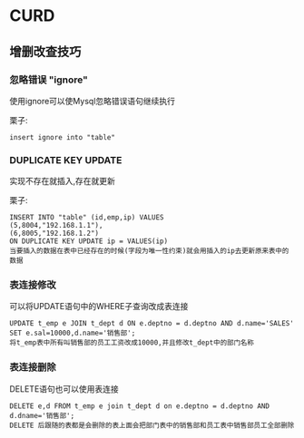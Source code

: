 # CURD
## 增删改查技巧
### 忽略错误 "ignore" 
使用ignore可以使Mysql忽略错误语句继续执行  

栗子:  
```mysql
insert ignore into "table" 
```

### DUPLICATE KEY UPDATE 
实现不存在就插入,存在就更新  

栗子:  
```mysql
INSERT INTO "table" (id,emp,ip) VALUES 
(5,8004,"192.168.1.1"),
(6,8005,"192.168.1.2")
ON DUPLICATE KEY UPDATE ip = VALUES(ip)
当要插入的数据在表中已经存在的时候(字段为唯一性约束)就会用插入的ip去更新原来表中的数据
```

### 表连接修改
可以将UPDATE语句中的WHERE子查询改成表连接  

```mysql
UPDATE t_emp e JOIN t_dept d ON e.deptno = d.deptno AND d.name='SALES'
SET e.sal=10000,d.name='销售部';
将t_emp表中所有叫销售部的员工工资改成10000,并且修改t_dept中的部门名称
```

### 表连接删除
DELETE语句也可以使用表连接  

```mysql
DELETE e,d FROM t_emp e join t_dept d on e.deptno = d.deptno AND d.dname='销售部';
DELETE 后跟随的表都是会删除的表上面会把部门表中的销售部和员工表中销售部员工全部删除
```
